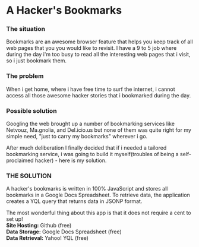 # A Hacker's Bookmarks

### The situation

Bookmarks are an awesome browser feature that helps you keep track of all web pages that you you would like to revisit. I have a 9 to 5 job where during the day i'm too busy to read all the interesting web pages that i visit, so i just bookmark them.

### The problem
When i get home, where i have free time to surf the internet, i cannot access all those awesome hacker stories that i bookmarked during the day.

### Possible solution

Googling the web brought up a number of bookmarking services like Netvouz, Ma.gnolia, and Del.icio.us but none of them was quite right for my simple need, "just to carry my bookmarks" wherever i go.

After much deliberation I finally decided that if i needed a tailored bookmarking service, i was going to build it myself(troubles of being a self-proclaimed hacker) - here is my solution.

### THE SOLUTION

A hacker's bookmarks is written in 100% JavaScript and stores all bookmarks in a Google Docs Spreadsheet. To retrieve data, the application creates a YQL query that returns data in JSONP format.

The most wonderful thing about this app is that it does not require a cent to set up!    
**Site Hosting:** Github (free)   
**Data Storage:** Google Docs Spreadsheet (free)   
**Data Retrieval:** Yahoo! YQL (free)   